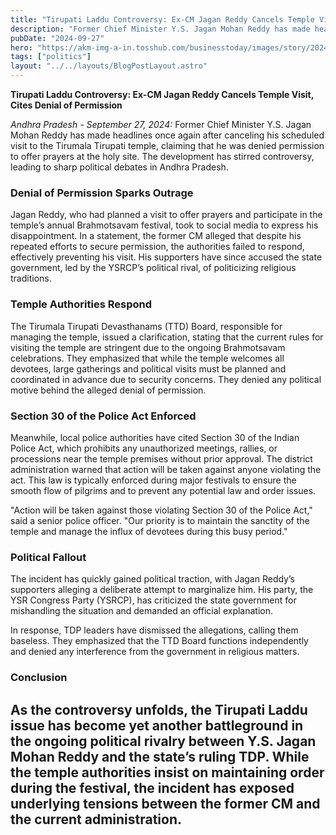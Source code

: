 ```yaml
---
title: "Tirupati Laddu Controversy: Ex-CM Jagan Reddy Cancels Temple Visit, Cites Denial of Permission"
description: "Former Chief Minister Y.S. Jagan Mohan Reddy has made headlines once again after canceling his scheduled visit to the Tirumala Tirupati temple, claiming that he was denied permission to offer prayers at the holy site."
pubDate: "2024-09-27"
hero: "https://akm-img-a-in.tosshub.com/businesstoday/images/story/202409/66efff90585ef-ysr-congress-chief-ys-jagan-mohan-reddy-slams-chandrababu-naidu-222917728-16x9.jpg?size=1200:675"
tags: ["politics"]
layout: "../../layouts/BlogPostLayout.astro"
---
```

**Tirupati Laddu Controversy: Ex-CM Jagan Reddy Cancels Temple Visit, Cites Denial of Permission**

*Andhra Pradesh - September 27, 2024:* Former Chief Minister Y.S. Jagan Mohan Reddy has made headlines once again after canceling his scheduled visit to the Tirumala Tirupati temple, claiming that he was denied permission to offer prayers at the holy site. The development has stirred controversy, leading to sharp political debates in Andhra Pradesh.

### Denial of Permission Sparks Outrage

Jagan Reddy, who had planned a visit to offer prayers and participate in the temple’s annual Brahmotsavam festival, took to social media to express his disappointment. In a statement, the former CM alleged that despite his repeated efforts to secure permission, the authorities failed to respond, effectively preventing his visit. His supporters have since accused the state government, led by the YSRCP’s political rival, of politicizing religious traditions.

### Temple Authorities Respond

The Tirumala Tirupati Devasthanams (TTD) Board, responsible for managing the temple, issued a clarification, stating that the current rules for visiting the temple are stringent due to the ongoing Brahmotsavam celebrations. They emphasized that while the temple welcomes all devotees, large gatherings and political visits must be planned and coordinated in advance due to security concerns. They denied any political motive behind the alleged denial of permission.

### Section 30 of the Police Act Enforced

Meanwhile, local police authorities have cited Section 30 of the Indian Police Act, which prohibits any unauthorized meetings, rallies, or processions near the temple premises without prior approval. The district administration warned that action will be taken against anyone violating the act. This law is typically enforced during major festivals to ensure the smooth flow of pilgrims and to prevent any potential law and order issues.

"Action will be taken against those violating Section 30 of the Police Act," said a senior police officer. "Our priority is to maintain the sanctity of the temple and manage the influx of devotees during this busy period."

### Political Fallout

The incident has quickly gained political traction, with Jagan Reddy’s supporters alleging a deliberate attempt to marginalize him. His party, the YSR Congress Party (YSRCP), has criticized the state government for mishandling the situation and demanded an official explanation.

In response, TDP leaders have dismissed the allegations, calling them baseless. They emphasized that the TTD Board functions independently and denied any interference from the government in religious matters.

### Conclusion

As the controversy unfolds, the Tirupati Laddu issue has become yet another battleground in the ongoing political rivalry between Y.S. Jagan Mohan Reddy and the state’s ruling TDP. While the temple authorities insist on maintaining order during the festival, the incident has exposed underlying tensions between the former CM and the current administration.
---